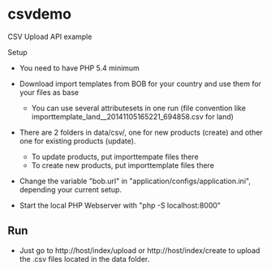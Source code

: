 csvdemo
=======

CSV Upload API example

Setup
- You need to have PHP 5.4 minimum

- Download import templates from BOB for your country and use them for your files as base
  - You can use several attributesets in one run (file convention like importtemplate_land__20141105165221_694858.csv for land)
- There are 2 folders in data/csv/, one for new products (create) and other one for existing products (update).
  - To update products, put importtempate files there 
  - To create new products, put importtemplate files there
- Change the variable "bob.url" in "application/configs/application.ini", depending your current setup.
- Start the local PHP Webserver with "php -S localhost:8000"

Run
-
- Just go to http://host/index/upload or http://host/index/create to upload the .csv files located in the data folder.
